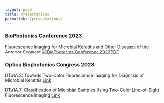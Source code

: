 ```yaml
---
layout: page
title: Presentations
permalink: /presentations/
---
```


<!--more-->

### BioPhotonics Conference 2023
Fluorescence Imaging for Microbial Keratitis and Other Diseases of the Anterior Segment
[![BioPhotonics Conference 2023](/presentations/BPC2023_Logo.png)PDF](https://events.photonics.com/Event.aspx?EID=12&OC=EM)

### Optica Biophotonics Congress 2023
DTu1A.3: Towards Two-Color Fluorescence Imaging for Diagnosis of Microbial Keratitis 
[Link](https://opg.optica.org/abstract.cfm?uri=BODA-2023-DTu1A.3#videoPlayer)

DTu1A.7: Classification of Microbial Samples Using Two-Color Line-of-Sight Fluorescence Imaging
[Link](https://opg.optica.org/abstract.cfm?uri=BODA-2023-DTu1A.7#videoPlayer)

